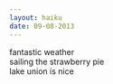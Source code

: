 ```yaml
---
layout: haiku
date: 09-08-2013
---
```


fantastic weather<br>
sailing the strawberry pie<br>
lake union is nice

